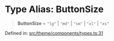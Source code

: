 # Type Alias: ButtonSize

> **ButtonSize** = `"lg"` \| `"md"` \| `"sm"` \| `"xl"` \| `"xs"`

Defined in: [src/theme/components/types.ts:31](https://github.com/Nick2bad4u/Uptime-Watcher/blob/main/src/theme/components/types.ts#L31)
